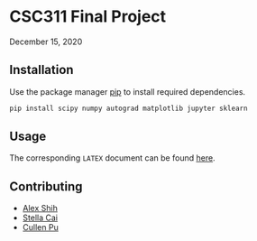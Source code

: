 # CSC311 Final Project

December 15, 2020

## Installation

Use the package manager [pip](https://pip.pypa.io/en/stable/) to install required dependencies.

```bash
pip install scipy numpy autograd matplotlib jupyter sklearn
```

## Usage

The corresponding `LATEX` document can be found [here](https://www.overleaf.com/6457534863khthxdhtcnkz).

## Contributing

- [Alex Shih](https://github.com/ashih2018)
- [Stella Cai](https://github.com/stella-cai)
- [Cullen Pu](https://github.com/Cullenpu)